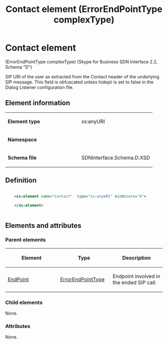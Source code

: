 ﻿---
title: Contact element (ErrorEndPointType complexType) 
TOCTitle: Contact element (ErrorEndPointType complexType)
ms:assetid: f139b9a1-997d-78bc-56eb-5cddacf0d710
ms:mtpsurl: https://msdn.microsoft.com/en-us/library/Mt149452(v=office.16)
ms:contentKeyID: 65855399
ms.date: 08/24/2015
mtps_version: v=office.16
dev_langs:
- xml
---

# Contact element 

(ErrorEndPointType complexType) (Skype for Business SDN Interface 2.2, Schema "D")

SIP URI of the user as extracted from the Contact header of the underlying SIP message. This field is obfuscated unless hidepii is set to false in the Dialog Listener configuration file.

## Element information

<table>
<colgroup>
<col style="width: 50%" />
<col style="width: 50%" />
</colgroup>
<tbody>
<tr class="odd">
<td><p><strong>Element type</strong></p></td>
<td><p>xs:anyURI</p></td>
</tr>
<tr class="even">
<td><p><strong>Namespace</strong></p></td>
<td><p></p></td>
</tr>
<tr class="odd">
<td><p><strong>Schema file</strong></p></td>
<td><p>SDNInterface.Schema.D.XSD</p></td>
</tr>
</tbody>
</table>


## Definition

```xml

    <xs:element name="Contact"  type="xs:anyURI" minOccurs="0">
    
    </xs:element>
  
```

## Elements and attributes

### Parent elements

<table>
<colgroup>
<col style="width: 33%" />
<col style="width: 33%" />
<col style="width: 33%" />
</colgroup>
<thead>
<tr class="header">
<th><p>Element</p></th>
<th><p>Type</p></th>
<th><p>Description</p></th>
</tr>
</thead>
<tbody>
<tr class="odd">
<td><p><a href="endpoint-element-errortype-complextype-skype-for-business-sdn-interface-2-2-schema-d.md">EndPoint</a></p></td>
<td><p><a href="errorendpointtype-complextype-skype-for-business-sdn-interface-2-2-schema-d.md">ErrorEndPointType</a></p></td>
<td><p>Endpoint involved in the ended SIP call.</p></td>
</tr>
</tbody>
</table>


### Child elements

None.

### Attributes

None.

